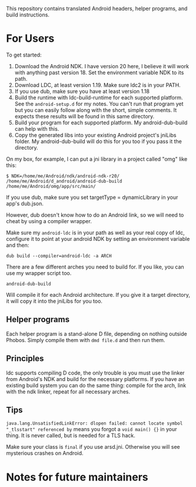This repository contains translated Android headers, helper programs,
and build instructions.

# For Users

To get started:

1. Download the Android NDK. I have version 20 here, I believe it will work with anything past version 18. Set the environment variable NDK to its path.
2. Download LDC, at least version 1.19. Make sure ldc2 is in your PATH.
3. If you use dub, make sure you have at least version 1.18
4. Build the runtime with ldc-build-runtime for each supported platform. See the `android-setup.d` for my notes. You can't run that program yet but you can easily follow along with the short, simple comments. It expects these results will be found in this same directory.
5. Build your program for each supported platform. My android-dub-build can help with this.
6. Copy the generated libs into your existing Android project's jniLibs folder. My android-dub-build will do this for you too if you pass it the directory.

On my box, for example, I can put a jni library in a project called "omg" like this:

    $ NDK=/home/me/Android/ndk/android-ndk-r20/ /home/me/Android/d_android/android-dub-build /home/me/Android/omg/app/src/main/

If you use dub, make sure you set targetType = dynamicLibrary in your app's dub.json.

However, dub doesn't know how to do an Android link, so we will need to cheat
by using a compiler wrapper.

Make sure my `android-ldc` is in your path as well as your real copy of
ldc, configure it to point at your android NDK by setting an environment
variable and then:

    dub build --compiler=android-ldc -a ARCH

There are a few different arches you need to build for. If you like, you can
use my wrapper script too.

    android-dub-build

Will compile it for each Android architecture. If you give it a target directory,
it will copy it into the jniLibs for you too.

## Helper programs

Each helper program is a stand-alone D file, depending on nothing outside Phobos.
Simply compile them with `dmd file.d` and then run them.

## Principles

ldc supports compiling D code, the only trouble is you must use the linker from
Android's NDK and build for the necessary platforms. If you have an existing
build system you can do the same thing: compile for the arch, link with the ndk
linker, repeat for all necessary arches.

## Tips

`java.lang.UnsatisfiedLinkError: dlopen failed: cannot locate symbol "_tlsstart" referenced by`
means you forgot a `void main() {}` in your thing. It is never called, but is needed for a TLS hack.

Make sure your class is `final` if you use arsd.jni. Otherwise you will see mysterious crashes on Android.

# Notes for future maintainers
